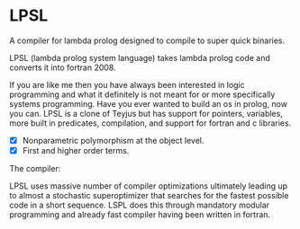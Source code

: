 # LPSL

A compiler for lambda prolog designed to compile to super quick binaries.


LPSL (lambda prolog system language) takes lambda prolog code and converts it into fortran 2008.

If you are like me then you have always been interested in logic programming and what it definitely is not meant for or more specifically systems programming. Have you ever wanted to build an os in prolog, now you can. LPSL is a clone of Teyjus but has support for pointers, variables, more built in predicates, compilation, and support for fortran and c libraries.


- [X] Nonparametric polymorphism at the object level.
- [X] First and higher order terms.

The compiler:

LPSL uses massive number of compiler optimizations ultimately leading up to almost a stochastic superoptimizer that searches for the fastest possible code
in a short sequence. LSPL does this through mandatory modular programming and already fast compiler having been written in fortran.
